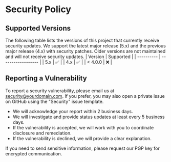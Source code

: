# Security Policy

## Supported Versions

The following table lists the versions of this project that currently receive security updates. We support the latest major release (5.x) and the previous major release (4.x) with security patches. Older versions are not maintained and will not receive security updates.
| Version    | Supported          |
| ---------- | ------------------ |
| 5.x        | :white_check_mark: |
| 4.x        | :white_check_mark: |
| < 4.0.0    | :x:                |

## Reporting a Vulnerability

To report a security vulnerability, please email us at [security@yourdomain.com](mailto:security@yourdomain.com). If you prefer, you may also open a private issue on GitHub using the "Security" issue template.

- We will acknowledge your report within 2 business days.
- We will investigate and provide status updates at least every 5 business days.
- If the vulnerability is accepted, we will work with you to coordinate disclosure and remediation.
- If the vulnerability is declined, we will provide a clear explanation.

If you need to send sensitive information, please request our PGP key for encrypted communication.
